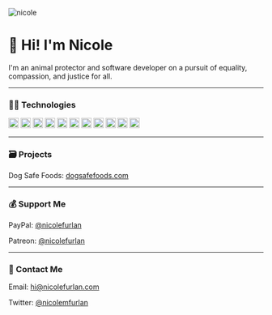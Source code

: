 ![nicole](https://nicolefurlan.com/img/share.jpg)

👋 Hi! I'm Nicole
==================
I'm an animal protector and software developer on a pursuit of equality, compassion, and justice for all.

---

### 👩‍💻 Technologies

<p align="left">
<img src="https://devicons.github.io/devicon/devicon.git/icons/linux/linux-original.svg" alt="linux" width="20" height="20"/>
<img src="https://devicons.github.io/devicon/devicon.git/icons/ubuntu/ubuntu-plain-wordmark.svg" alt="ubuntu" width="20" height="20"/>
<img src="https://devicons.github.io/devicon/devicon.git/icons/php/php-original.svg" alt="php" width="20" height="20"/>
<img src="https://devicons.github.io/devicon/devicon.git/icons/javascript/javascript-original.svg" alt="javascript" width="20" height="20"/>
<img src="https://devicons.github.io/devicon/devicon.git/icons/html5/html5-original-wordmark.svg" alt="html5" width="20" height="20"/>
<img src="https://devicons.github.io/devicon/devicon.git/icons/css3/css3-original-wordmark.svg" alt="css3" width="20" height="20"/>
<img src="https://devicons.github.io/devicon/devicon.git/icons/mysql/mysql-original-wordmark.svg" alt="mysql" width="20" height="20"/>
<img src="https://devicons.github.io/devicon/devicon.git/icons/photoshop/photoshop-line.svg" alt="photoshop" width="20" height="20"/>
<img src="https://devicons.github.io/devicon/devicon.git/icons/google/google-original.svg" alt="google" width="20" height="20"/>
<img src="https://devicons.github.io/devicon/devicon.git/icons/wordpress/wordpress-original.svg" alt="wordpress" width="20" height="20"/>
<img src="https://devicons.github.io/devicon/devicon.git/icons/slack/slack-original.svg" alt="slack" width="20" height="20"/>
</p>

<!--
![linux](https://devicons.github.io/devicon/devicon.git/icons/linux/linux-original.svg) ![ubuntu](https://devicons.github.io/devicon/devicon.git/icons/ubuntu/ubuntu-plain-wordmark.svg) ![php](https://devicons.github.io/devicon/devicon.git/icons/php/php-original.svg) ![javascript](https://devicons.github.io/devicon/devicon.git/icons/javascript/javascript-original.svg) ![html5](https://devicons.github.io/devicon/devicon.git/icons/html5/html5-original-wordmark.svg) ![css3](https://devicons.github.io/devicon/devicon.git/icons/css3/css3-original-wordmark.svg) ![mysql](https://devicons.github.io/devicon/devicon.git/icons/mysql/mysql-original-wordmark.svg) ![photoshop](https://devicons.github.io/devicon/devicon.git/icons/photoshop/photoshop-line.svg) ![google](https://devicons.github.io/devicon/devicon.git/icons/google/google-original.svg) ![wordpress](https://devicons.github.io/devicon/devicon.git/icons/wordpress/wordpress-original.svg) ![slack](https://devicons.github.io/devicon/devicon.git/icons/slack/slack-original.svg)
-->

---

### 🗃️ Projects

Dog Safe Foods: [dogsafefoods.com](https://dogsafefoods.com)

---

### 💰 Support Me

PayPal: [@nicolefurlan](https://www.paypal.com/cgi-bin/webscr?cmd=_s-xclick&hosted_button_id=FACW2AMWGLZ6S&source=url)

Patreon: [@nicolefurlan](https://patreon.com/nicolefurlan)

---

### 💬 Contact Me

Email: [hi@nicolefurlan.com](mailto:hi@nicolefurlan.com)

Twitter: [@nicolemfurlan](https://twitter.com/nicolemfurlan)
